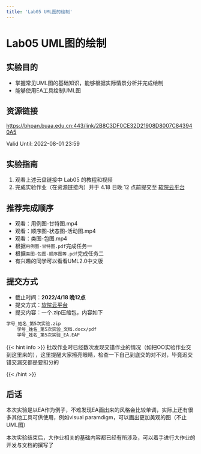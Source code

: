```yaml
---
title: 'Lab05 UML图的绘制'
---
```


# Lab05 UML图的绘制

## 实验目的

- 掌握常见UML图的基础知识，能够根据实际情景分析并完成绘制
- 能够使用EA工具绘制UML图

## 资源链接

<a href="https://bhpan.buaa.edu.cn:443/link/2B8C3DF0CE32D21908D8007C843940A5" target="_blank">https://bhpan.buaa.edu.cn:443/link/2B8C3DF0CE32D21908D8007C843940A5</a>

Valid Until: 2022-08-01 23:59

## 实验指南

1. 观看上述云盘链接中 Lab05 的教程和视频
2. 完成实验作业（在资源链接内）并于 4.18 日晚 12 点前提交至 <a href="https://scs.buaa.edu.cn/" target="_blank">软院云平台</a>

## 推荐完成顺序

- 观看：用例图-甘特图.mp4
- 观看：顺序图-状态图-活动图.mp4
- 观看：类图-包图.mp4
- 根据`用例图-甘特图.pdf`完成任务一
- 根据`类图-包图-顺序图等.pdf`完成任务二
- 有兴趣的同学可以看看UML2.0中文版

## 提交方式

- 截止时间：**2022/4/18 晚12点**
- 提交方式：<a href="https://scs.buaa.edu.cn/" target="_blank">软院云平台</a>
- 提交内容：一个.zip压缩包，内容如下

```txt
学号_姓名_第5次实验.zip
    学号_姓名_第5次实验_文档.docx/pdf
    学号_姓名_第5次实验_EA.EAP
```

{{< hint info >}}
批改作业时已经数次发现交错作业的情况（如把OO实验作业交到这里来的），这里提醒大家擦亮眼睛，检查一下自己到底交的对不对，毕竟迟交错交漏交都是要扣分的

{{< /hint >}}

## 后话

本次实验是以EA作为例子，不难发现EA画出来的风格会比较单调，实际上还有很多其他工具可供使用，例如visual paramdigm，可以画出更加美观的图（不止UML图）

本次实验结束后，大作业相关的基础内容都已经有所涉及，可以着手进行大作业的开发与文档的撰写了
